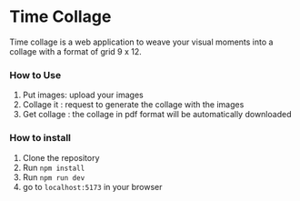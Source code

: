 # Time Collage

Time collage is a web application to weave your visual moments into a collage with a format of grid 9 x 12.

### How to Use

1. Put images: upload your images
2. Collage it : request to generate the collage with the images
3. Get collage : the collage in pdf format will be automatically downloaded

### How to install

1. Clone the repository
2. Run `npm install`
3. Run `npm run dev`
4. go to `localhost:5173` in your browser
